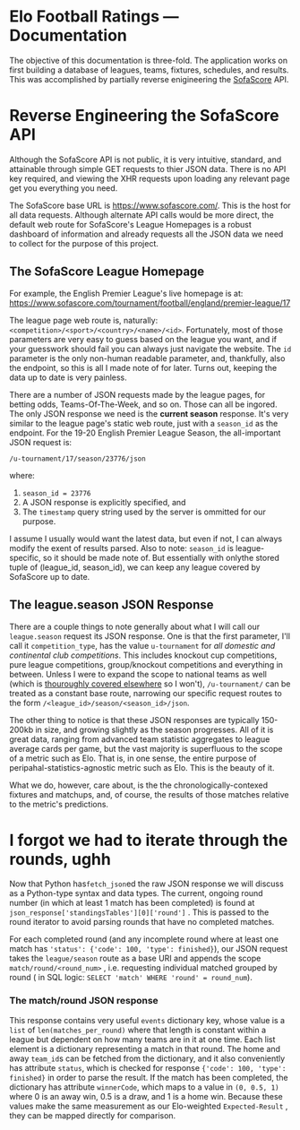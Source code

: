 # Elo Football Ratings — Documentation
The objective of this documentation is three-fold. The application works on first building a database of leagues, teams, fixtures, schedules, and results. This was accomplished by partially reverse enigineering  the [SofaScore](https://sofascore.com) API.

# Reverse Engineering the SofaScore API
Although the SofaScore API is not public, it is very intuitive, standard, and attainable through simple GET requests to thier JSON data. There is no API key required, and viewing the XHR requests upon loading any relevant page get you everything you need.

The SofaScore base URL is https://www.sofascore.com/. This is the host for all data requests. Although alternate API calls would be more direct, the default web route for SofaScore's League Homepages is a robust dashboard of information and already requests all the JSON data we need to collect for the purpose of this project. 

## The SofaScore League Homepage
For example, the English Premier League's live homepage is at: 
https://www.sofascore.com/tournament/football/england/premier-league/17

The league page web route is, naturally: `<competition>/<sport>/<country>/<name>/<id>`. Fortunately, most of those parameters are very easy to guess based on the league you want, and if your guesswork should fail you can always just navigate the website. The `id` parameter is the only non-human readable parameter, and, thankfully, also the endpoint, so this is all I made note of for later. Turns out, keeping the data up to date is very painless.

There are a number of JSON requests made by the league pages, for betting odds, Teams-Of-The-Week, and so on. Those can all be ingored. The only JSON response we need is the __current season__ response. It's very similar to the league page's static web route,  just with a `season_id` as the endpoint. For the 19-20 English Premier League Season, the all-important JSON request is:

```/u-tournament/17/season/23776/json```

where:
1. `season_id = 23776`
2. A JSON response is explicitly specified, and
3. The `timestamp` query string used by the server is ommitted for our purpose.

I assume I usually would want the latest data, but even if not, I can always modify the exent of results parsed. Also to note: `season_id` is league-specific, so it should be made note of. But essentially with onlythe stored tuple of (league_id, season_id), we can keep any league covered by SofaScore up to date.

## The league.season JSON Response
There are a couple things to note generally about what I will call our `league.season` request its JSON response. One is that the first parameter, I'll call it `competition_type`, has the value `u-tournament` for _all domestic and continental club competitions_. This includes knockout cup competitions, pure league competitions, group/knockout competitions and everything in between. Unless I were to expand the scope to national teams as well (which is [thouroughly covered elsewhere](https://eloratings.net/) so I won't),  `/u-tournament/` can be treated as a constant base route, narrowing our specific request routes to the form `/<league_id>/season/<season_id>/json`. 

The other thing to notice is that these JSON responses are typically 150-200kb in size, and growing slightly as the season progresses. All of it is great data, ranging from advanced team statistic aggregates to league average cards per game, but the vast majority is superfluous to the scope of a metric such as Elo. That is, in one sense, the entire purpose of peripahal-statistics-agnostic metric such as Elo. This is the beauty of it.

What we do, however, care about, is the the chronologically-contexed fixtures and matchups, and, of course, the results of those matches relative to the metric's predictions.

# I forgot we had to iterate through the rounds, ughh


Now that Python has`fetch_json`ed the raw  JSON response we will discuss as a Python-type syntax and data types. The current, ongoing round number (in which at least 1 match has been completed) is found at 
`json_response['standingsTables'][0]['round']` . This is passed to the round iterator to avoid parsing  rounds that have no completed matches. 

For each completed round (and any incomplete round where at least one match has `'status': {'code': 100, 'type': finished}`), our JSON request takes the `league/season` route as a base URI and appends the scope `match/round/<round_num>` , i.e. requesting individual matched grouped by round ( in SQL logic: `SELECT 'match' WHERE 'round' = round_num`).

### The match/round JSON response
This response contains very useful `events` dictionary key, whose value is a `list` of `len(matches_per_round)` where that length is constant within a league but dependent on how many teams are in it at one time.  Each list element is a dictionary representing a match in that round. The home and away `team_id`s can be fetched from the dictionary, and it also conveniently has attribute `status`, which is checked for response `{'code': 100, 'type': finished}` in order to parse the result. If the match has been completed, the dictionary has attribute `winnerCode`, which maps to a value in `(0, 0.5, 1)` where 0 is an away win, 0.5 is a draw, and 1 is a home win. Because these values make  the same measurement as our Elo-weighted `Expected-Result` , they can be mapped directly for comparison. 

